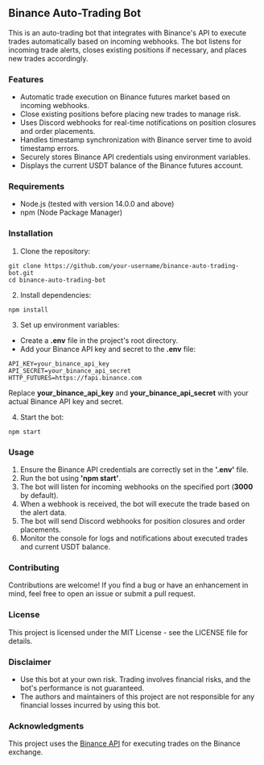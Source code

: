 ## Binance Auto-Trading Bot #

<p>This is an auto-trading bot that integrates with Binance's API to execute trades automatically based on incoming webhooks. The bot listens for incoming trade alerts, closes existing positions if necessary, and places new trades accordingly.</p>

### Features #

* Automatic trade execution on Binance futures market based on incoming webhooks.
* Close existing positions before placing new trades to manage risk.
* Uses Discord webhooks for real-time notifications on position closures and order placements.
* Handles timestamp synchronization with Binance server time to avoid timestamp errors.
* Securely stores Binance API credentials using environment variables.
* Displays the current USDT balance of the Binance futures account.

### Requirements #

* Node.js (tested with version 14.0.0 and above)
* npm (Node Package Manager)

### Installation #

1. Clone the repository:

```
git clone https://github.com/your-username/binance-auto-trading-bot.git
cd binance-auto-trading-bot
```

2. Install dependencies:

```
npm install
```

3. Set up environment variables:

* Create a **.env** file in the project's root directory.
* Add your Binance API key and secret to the **.env** file:

```
API_KEY=your_binance_api_key
API_SECRET=your_binance_api_secret
HTTP_FUTURES=https://fapi.binance.com
```
Replace **your_binance_api_key** and **your_binance_api_secret** with your actual Binance API key and secret.

4. Start the bot:

```
npm start
```

### Usage #

1. Ensure the Binance API credentials are correctly set in the **'.env'** file.
2. Run the bot using **'npm start'**.
3. The bot will listen for incoming webhooks on the specified port (**3000** by default).
4. When a webhook is received, the bot will execute the trade based on the alert data.
5. The bot will send Discord webhooks for position closures and order placements.
6. Monitor the console for logs and notifications about executed trades and current USDT balance.

### Contributing #

<p> Contributions are welcome! If you find a bug or have an enhancement in mind, feel free to open an issue or submit a pull request. </p>

### License #
This project is licensed under the MIT License - see the LICENSE file for details.

### Disclaimer #

* Use this bot at your own risk. Trading involves financial risks, and the bot's performance is not guaranteed.
* The authors and maintainers of this project are not responsible for any financial losses incurred by using this bot.

### Acknowledgments #
This project uses the [Binance API](https://binance-docs.github.io/apidocs/spot/en/) for executing trades on the Binance exchange.
